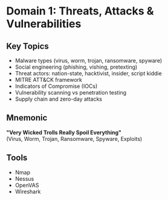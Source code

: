# Domain 1: Threats, Attacks & Vulnerabilities

## Key Topics
- Malware types (virus, worm, trojan, ransomware, spyware)
- Social engineering (phishing, vishing, pretexting)
- Threat actors: nation-state, hacktivist, insider, script kiddie
- MITRE ATT&CK framework
- Indicators of Compromise (IOCs)
- Vulnerability scanning vs penetration testing
- Supply chain and zero-day attacks

## Mnemonic
**"Very Wicked Trolls Really Spoil Everything"**  
(Virus, Worm, Trojan, Ransomware, Spyware, Exploits)

## Tools
- Nmap
- Nessus
- OpenVAS
- Wireshark
